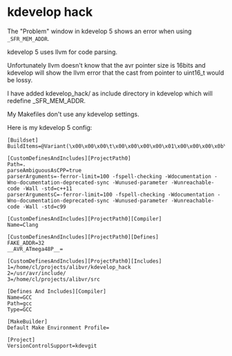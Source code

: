 # kdevelop hack

The "Problem" window in kdevelop 5 shows an error when using
`_SFR_MEM_ADDR`.


kdevelop 5 uses llvm for code parsing.

Unfortunately llvm doesn't know that the avr pointer size is 16bits and
kdevelop will show the llvm error that the cast from pointer to uint16_t
would be lossy.

I have added kdevelop_hack/ as include directory in kdevelop which will
redefine _SFR_MEM_ADDR.


My Makefiles don't use any kdevelop settings.


Here is my kdevelop 5 config:

```
[Buildset]
BuildItems=@Variant(\x00\x00\x00\t\x00\x00\x00\x00\x01\x00\x00\x00\x0b\x00\x00\x00\x00\x01\x00\x00\x00\x0c\x00a\x00l\x00i\x00b\x00v\x00r)

[CustomDefinesAndIncludes][ProjectPath0]
Path=.
parseAmbiguousAsCPP=true
parserArguments=-ferror-limit=100 -fspell-checking -Wdocumentation -Wno-documentation-deprecated-sync -Wunused-parameter -Wunreachable-code -Wall -std=c++11
parserArgumentsC=-ferror-limit=100 -fspell-checking -Wdocumentation -Wno-documentation-deprecated-sync -Wunused-parameter -Wunreachable-code -Wall -std=c99

[CustomDefinesAndIncludes][ProjectPath0][Compiler]
Name=Clang

[CustomDefinesAndIncludes][ProjectPath0][Defines]
FAKE_ADDR=32
__AVR_ATmega48P__=

[CustomDefinesAndIncludes][ProjectPath0][Includes]
1=/home/cl/projects/alibvr/kdevelop_hack
2=/usr/avr/include/
3=/home/cl/projects/alibvr/src

[Defines And Includes][Compiler]
Name=GCC
Path=gcc
Type=GCC

[MakeBuilder]
Default Make Environment Profile=

[Project]
VersionControlSupport=kdevgit
```
